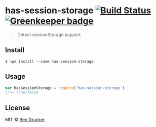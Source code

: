 # has-session-storage [![Build Status](https://travis-ci.org/bendrucker/has-session-storage.svg?branch=master)](https://travis-ci.org/bendrucker/has-session-storage) [![Greenkeeper badge](https://badges.greenkeeper.io/bendrucker/has-session-storage.svg)](https://greenkeeper.io/)

> Detect sessionStorage support


## Install

```
$ npm install --save has-session-storage
```


## Usage

```js
var hasSessionStorage = require('has-session-storage')
//=> true/false
```


## License

MIT © [Ben Drucker](http://bendrucker.me)

